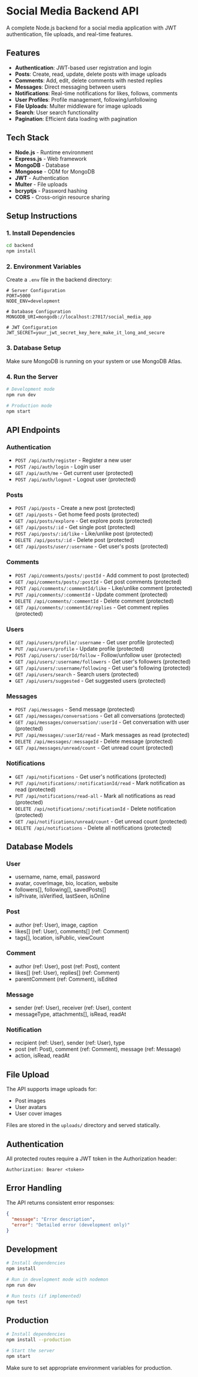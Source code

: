 # Social Media Backend API

A complete Node.js backend for a social media application with JWT authentication, file uploads, and real-time features.

## Features

- **Authentication**: JWT-based user registration and login
- **Posts**: Create, read, update, delete posts with image uploads
- **Comments**: Add, edit, delete comments with nested replies
- **Messages**: Direct messaging between users
- **Notifications**: Real-time notifications for likes, follows, comments
- **User Profiles**: Profile management, following/unfollowing
- **File Uploads**: Multer middleware for image uploads
- **Search**: User search functionality
- **Pagination**: Efficient data loading with pagination

## Tech Stack

- **Node.js** - Runtime environment
- **Express.js** - Web framework
- **MongoDB** - Database
- **Mongoose** - ODM for MongoDB
- **JWT** - Authentication
- **Multer** - File uploads
- **bcryptjs** - Password hashing
- **CORS** - Cross-origin resource sharing

## Setup Instructions

### 1. Install Dependencies

```bash
cd backend
npm install
```

### 2. Environment Variables

Create a `.env` file in the backend directory:

```env
# Server Configuration
PORT=5000
NODE_ENV=development

# Database Configuration
MONGODB_URI=mongodb://localhost:27017/social_media_app

# JWT Configuration
JWT_SECRET=your_jwt_secret_key_here_make_it_long_and_secure
```

### 3. Database Setup

Make sure MongoDB is running on your system or use MongoDB Atlas.

### 4. Run the Server

```bash
# Development mode
npm run dev

# Production mode
npm start
```

## API Endpoints

### Authentication
- `POST /api/auth/register` - Register a new user
- `POST /api/auth/login` - Login user
- `GET /api/auth/me` - Get current user (protected)
- `POST /api/auth/logout` - Logout user (protected)

### Posts
- `POST /api/posts` - Create a new post (protected)
- `GET /api/posts` - Get home feed posts (protected)
- `GET /api/posts/explore` - Get explore posts (protected)
- `GET /api/posts/:id` - Get single post (protected)
- `POST /api/posts/:id/like` - Like/unlike post (protected)
- `DELETE /api/posts/:id` - Delete post (protected)
- `GET /api/posts/user/:username` - Get user's posts (protected)

### Comments
- `POST /api/comments/posts/:postId` - Add comment to post (protected)
- `GET /api/comments/posts/:postId` - Get post comments (protected)
- `POST /api/comments/:commentId/like` - Like/unlike comment (protected)
- `PUT /api/comments/:commentId` - Update comment (protected)
- `DELETE /api/comments/:commentId` - Delete comment (protected)
- `GET /api/comments/:commentId/replies` - Get comment replies (protected)

### Users
- `GET /api/users/profile/:username` - Get user profile (protected)
- `PUT /api/users/profile` - Update profile (protected)
- `POST /api/users/:userId/follow` - Follow/unfollow user (protected)
- `GET /api/users/:username/followers` - Get user's followers (protected)
- `GET /api/users/:username/following` - Get user's following (protected)
- `GET /api/users/search` - Search users (protected)
- `GET /api/users/suggested` - Get suggested users (protected)

### Messages
- `POST /api/messages` - Send message (protected)
- `GET /api/messages/conversations` - Get all conversations (protected)
- `GET /api/messages/conversation/:userId` - Get conversation with user (protected)
- `PUT /api/messages/:userId/read` - Mark messages as read (protected)
- `DELETE /api/messages/:messageId` - Delete message (protected)
- `GET /api/messages/unread/count` - Get unread count (protected)

### Notifications
- `GET /api/notifications` - Get user's notifications (protected)
- `PUT /api/notifications/:notificationId/read` - Mark notification as read (protected)
- `PUT /api/notifications/read-all` - Mark all notifications as read (protected)
- `DELETE /api/notifications/:notificationId` - Delete notification (protected)
- `GET /api/notifications/unread/count` - Get unread count (protected)
- `DELETE /api/notifications` - Delete all notifications (protected)

## Database Models

### User
- username, name, email, password
- avatar, coverImage, bio, location, website
- followers[], following[], savedPosts[]
- isPrivate, isVerified, lastSeen, isOnline

### Post
- author (ref: User), image, caption
- likes[] (ref: User), comments[] (ref: Comment)
- tags[], location, isPublic, viewCount

### Comment
- author (ref: User), post (ref: Post), content
- likes[] (ref: User), replies[] (ref: Comment)
- parentComment (ref: Comment), isEdited

### Message
- sender (ref: User), receiver (ref: User), content
- messageType, attachments[], isRead, readAt

### Notification
- recipient (ref: User), sender (ref: User), type
- post (ref: Post), comment (ref: Comment), message (ref: Message)
- action, isRead, readAt

## File Upload

The API supports image uploads for:
- Post images
- User avatars
- User cover images

Files are stored in the `uploads/` directory and served statically.

## Authentication

All protected routes require a JWT token in the Authorization header:
```
Authorization: Bearer <token>
```

## Error Handling

The API returns consistent error responses:
```json
{
  "message": "Error description",
  "error": "Detailed error (development only)"
}
```

## Development

```bash
# Install dependencies
npm install

# Run in development mode with nodemon
npm run dev

# Run tests (if implemented)
npm test
```

## Production

```bash
# Install dependencies
npm install --production

# Start the server
npm start
```

Make sure to set appropriate environment variables for production. 